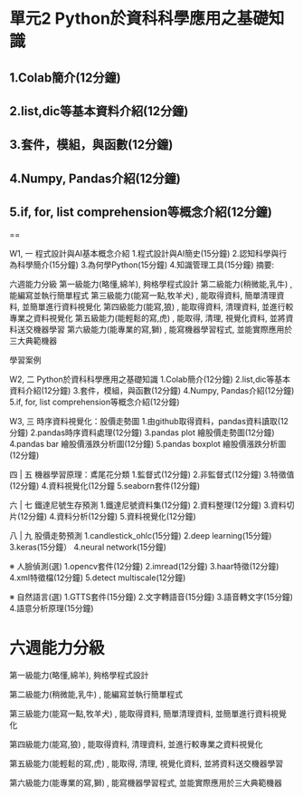 # 單元2 Python於資科科學應用之基礎知識

## 1.Colab簡介(12分鐘)
## 2.list,dic等基本資料介紹(12分鐘)
## 3.套件，模組，與函數(12分鐘)
## 4.Numpy, Pandas介紹(12分鐘)
## 5.if, for, list comprehension等概念介紹(12分鐘)
==

W1, 一
程式設計與AI基本概念介紹
1.程式設計與AI簡史(15分鐘)
2.認知科學與行為科學簡介(15分鐘)
3.為何學Python(15分鐘)
4.知識管理工具(15分鐘)
摘要:

六週能力分級
第一級能力(略懂,綿羊), 夠格學程式設計
第二級能力(稍微能,乳牛) , 能編寫並執行簡單程式
第三級能力(能寫一點,牧羊犬) , 能取得資料, 簡單清理資料, 並簡單進行資料視覺化
第四級能力(能寫,狼) , 能取得資料, 清理資料, 並進行較專業之資料視覺化
第五級能力(能輕鬆的寫,虎) , 能取得, 清理, 視覺化資料, 並將資料送交機器學習
第六級能力(能專業的寫,獅) , 能寫機器學習程式, 並能實際應用於三大典範機器

學習案例

W2, 二
Python於資科科學應用之基礎知識
1.Colab簡介(12分鐘)
2.list,dic等基本資料介紹(12分鐘)
3.套件，模組，與函數(12分鐘)
4.Numpy, Pandas介紹(12分鐘)
5.if, for, list comprehension等概念介紹(12分鐘)

W3, 三
時序資料視覺化：股價走勢圖
1.由github取得資料，pandas資料讀取(12分鐘)
2.pandas時序資料處理(12分鐘)
3.pandas plot 繪股價走勢圖(12分鐘)
4.pandas bar 繪股價漲跌分析圖(12分鐘)
5.pandas boxplot 繪股價漲跌分析圖(12分鐘)

四
|
五
機器學習原理：鳶尾花分類
1.監督式(12分鐘)
2.非監督式(12分鐘)
3.特徵值(12分鐘)
4.資料視覺化(12分鐘
5.seaborn套件(12分鐘)

六
|
七
鐵達尼號生存預測
1.鐵達尼號資料集(12分鐘)
2.資料整理(12分鐘)
3.資料切片(12分鐘)
4.資料分析(12分鐘)
5.資料視覺化(12分鐘)

八
|
九
股價走勢預測
1.candlestick_ohlc(15分鐘)
2.deep learning(15分鐘)
3.keras(15分鐘）
4.neural network(15分鐘)

※
人臉偵測(選)
1.opencv套件(12分鐘)
2.imread(12分鐘)
3.haar特徵(12分鐘)
4.xml特徵檔(12分鐘)
5.detect multiscale(12分鐘)

※
自然語言(選)
1.GTTS套件(15分鐘)
2.文字轉語音(15分鐘)
3.語音轉文字(15分鐘)
4.語意分析原理(15分鐘)

# 六週能力分級

第一級能力(略懂,綿羊), 夠格學程式設計

第二級能力(稍微能,乳牛) , 能編寫並執行簡單程式

第三級能力(能寫一點,牧羊犬) , 能取得資料, 簡單清理資料, 並簡單進行資料視覺化

第四級能力(能寫,狼) , 能取得資料, 清理資料, 並進行較專業之資料視覺化

第五級能力(能輕鬆的寫,虎) , 能取得, 清理, 視覺化資料, 並將資料送交機器學習

第六級能力(能專業的寫,獅) , 能寫機器學習程式, 並能實際應用於三大典範機器
